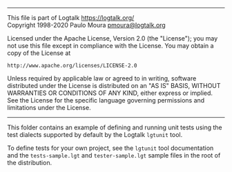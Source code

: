 ________________________________________________________________________

This file is part of Logtalk <https://logtalk.org/>  
Copyright 1998-2020 Paulo Moura <pmoura@logtalk.org>

Licensed under the Apache License, Version 2.0 (the "License");
you may not use this file except in compliance with the License.
You may obtain a copy of the License at

    http://www.apache.org/licenses/LICENSE-2.0

Unless required by applicable law or agreed to in writing, software
distributed under the License is distributed on an "AS IS" BASIS,
WITHOUT WARRANTIES OR CONDITIONS OF ANY KIND, either express or implied.
See the License for the specific language governing permissions and
limitations under the License.
________________________________________________________________________


This folder contains an example of defining and running unit tests using
the test dialects supported by default by the Logtalk `lgtunit` tool.

To define tests for your own project, see the `lgtunit` tool documentation
and the `tests-sample.lgt` and `tester-sample.lgt` sample files in the root
of the distribution.
